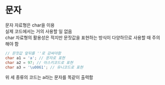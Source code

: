 # 문자
문자 자료형은 char을 이용   
실제 코드에서는 거의 사용할 일 없음   
char 자료형의 활용성은 적지만 문잣값을 표현하는 방식이 다양하므로 사용할 때 주의해야 함   

```Java
// 문잣값 앞뒤를 ''로 감싸야함
char a1 = 'a'; // 문자로 표현
char a2 = 97; // 아스키코드로 표현
char a3 = '\u0061'; // 유니코드로 표현
```
위 세 종류의 코드는 a라는 문자를 똑같이 출력함